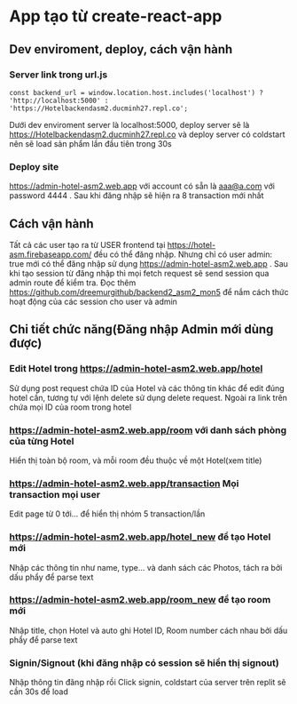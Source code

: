 # App tạo từ create-react-app

## Dev enviroment, deploy, cách vận hành

### Server link trong url.js

```
const backend_url = window.location.host.includes('localhost') ? 'http://localhost:5000' : 'https://Hotelbackendasm2.ducminh27.repl.co';
```

Dưới dev enviroment server là localhost:5000, deploy server sẽ là https://Hotelbackendasm2.ducminh27.repl.co và deploy
server có coldstart nên sẽ load sản phẩm lần đầu tiên trong 30s

### Deploy site

https://admin-hotel-asm2.web.app với account có sẵn là aaa@a.com với password 4444 . Sau khi đăng nhập sẽ hiện ra 8 transaction mới nhất

## Cách vận hành

Tất cả các user tạo ra từ USER frontend tại https://hotel-asm.firebaseapp.com/ đều có thể đăng nhập. Nhưng chỉ có user admin: true mới có thể đăng nhập sử dụng https://admin-hotel-asm2.web.app . Sau khi tạo session từ đăng nhập thì mọi fetch request sẽ send session qua admin route để kiểm tra. Đọc thêm https://github.com/dreemurgithub/backend2_asm2_mon5 để nắm cách thức hoạt động của các session cho user và admin 
## Chi tiết chức năng(Đăng nhập Admin mới dùng được)

### Edit Hotel trong https://admin-hotel-asm2.web.app/hotel

Sử dụng post request chứa ID của Hotel và các thông tin khác để edit đúng hotel cần, tương tự với lệnh delete sử dụng delete request. Ngoài ra link trên chứa mọi ID của room trong hotel

### https://admin-hotel-asm2.web.app/room với danh sách phòng của từng Hotel

Hiển thị toàn bộ room, và mỗi room đều thuộc về một Hotel(xem title)
### https://admin-hotel-asm2.web.app/transaction Mọi transaction mọi user

Edit page từ 0 tới... để hiển thị nhóm 5 transaction/lần

### https://admin-hotel-asm2.web.app/hotel_new để tạo Hotel mới

Nhập các thông tin như name, type... và danh sách các Photos, tách ra bởi dấu phẩy để parse text
### https://admin-hotel-asm2.web.app/room_new để tạo room mới

Nhập title, chọn Hotel và auto ghi Hotel ID, Room number cách nhau bởi dấu phẩy để parse text

### Signin/Signout (khi đăng nhập có session sẽ hiển thị signout)
Nhập thông tin đăng nhập rồi Click signin, coldstart của server trên replit sẽ cần 30s để load

